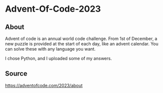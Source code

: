 # Advent-Of-Code-2023

## About
Advent of code is an annual world code challenge.
From 1st of December, a new puzzle is provided at the start of each day, like an advent calendar.
You can solve these with any language you want.

I chose Python, and I uploaded some of my answers.

## Source 
https://adventofcode.com/2023/about
